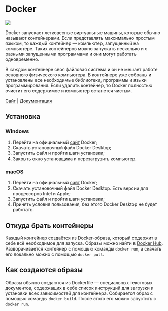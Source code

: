 # Docker 

![](https://raw.githubusercontent.com/qa-guru/knowledge-base/main/img/tools-java/Docker/docker-banner-1.jpg)

Docker запускает легковесные виртуальные машины, которые обычно называют контейнерами. Если представлять максимально простым языком, то каждый контейнер — компьютер, запущенный на компьютере. Таких контейнеров можно запускать несколько и с разными запущенными программами и они могут работать одновременно.

В каждом контейнере своя файловая система и он не мешает работе основного физического компьютера. В контейнере уже собраны и установлены все необходимые библиотеки, программы и языки программирования. Если удалить контейнер, то Docker полностью очистит его содержимое и компьютер останется чистым.

[Сайт](https://www.docker.com) | [Документация](https://docs.docker.com/desktop/)

## Установка

### Windows
1. Перейти на официальный [сайт](https://www.docker.com) Docker;
2. Скачать установочный файл Docker Desktop;
3. Запустить файл и пройти шаги установки;
4. Закрыть окно установщика и перезагрузить компьютер.


### macOS
1. Перейти на официальный [сайт](https://www.docker.com) Docker;
2. Скачать установочный файл Docker Desktop. Есть версии для процессоров Intel и Apple;
3. Запустить файл и пройти шаги установки;
4. Принять условия пользования, без этого Docker Desktop не будет работать.

## Откуда брать контейнеры
Каждый контейнер создаётся из Docker-образа, который содержит в себе всё необходимое для запуска. Образы можно найти в [Docker Hub](https://hub.docker.com). Разворачивается контейнер с помощью команды `docker run`, а скачать его локально можно с помощью `docker pull`.

## Как создаются образы
Образы обычно создаются из Dockerfile — специальных текстовых документов, содержащих в себе список инструкций для загрузки и установки всех зависимостей для контейнера. Собирается образ с помощью команды `docker build`. После этого его можно запустить с `docker run`.
